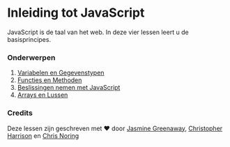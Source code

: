 # Inleiding tot JavaScript

JavaScript is de taal van het web. In deze vier lessen leert u de basisprincipes.

### Onderwerpen

1. [Variabelen en Gegevenstypen](../1-data-types/translations/README.nl.md)
2. [Functies en Methoden](../2-functions-methods/translations/README.nl.md)
3. [Beslissingen nemen met JavaScript](../3-making-decisions/translations/README.nl.md)
4. [Arrays en Lussen](../4-arrays-loops/translations/README.nl.md)

### Credits

Deze lessen zijn geschreven met ♥ door [Jasmine Greenaway](https://twitter.com/paladique), [Christopher Harrison](https://twitter.com/geektrainer) en [Chris Noring](https://twitter.com/chris_noring)